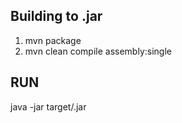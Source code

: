 Building to .jar
------------
1. mvn package
2. mvn clean compile assembly:single

RUN
------------
java -jar target/<artifactId-version>.jar